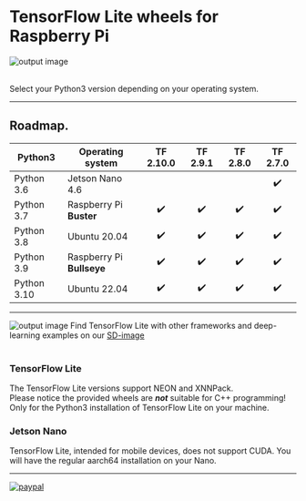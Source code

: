 # TensorFlow Lite wheels for Raspberry Pi
![output image]( https://qengineering.eu/github/Tensor-flow_Lite_icon.webp )<br/><br/>

Select your Python3 version depending on your operating system.

-----------------

## Roadmap.
| Python3 | Operating system  | TF 2.10.0 | TF 2.9.1 | TF 2.8.0 | TF 2.7.0 |
| ---------- | --------------------- | :---------------:  | :----------------: | :---------------: | :---------------: |
| Python 3.6 | Jetson Nano 4.6       |                    |                    |                   |:heavy_check_mark: |
| Python 3.7 | Raspberry Pi **Buster**   | :heavy_check_mark: | :heavy_check_mark: |:heavy_check_mark: |:heavy_check_mark: |
| Python 3.8 | Ubuntu 20.04          | :heavy_check_mark: | :heavy_check_mark: |:heavy_check_mark: |:heavy_check_mark: |
| Python 3.9 | Raspberry Pi **Bullseye** | :heavy_check_mark: | :heavy_check_mark: |:heavy_check_mark: |:heavy_check_mark: |
| Python 3.10 | Ubuntu 22.04         | :heavy_check_mark: | :heavy_check_mark: |:heavy_check_mark: |:heavy_check_mark: |

----------------------

![output image](https://qengineering.eu/images/SDcard16GB_tiny.jpg) Find TensorFlow Lite with other frameworks and deep-learning examples on our [SD-image](https://github.com/Qengineering/RPi-image)<br/><br/>

### TensorFlow Lite
The TensorFlow Lite versions support NEON and XNNPack.<br>
Please notice the provided wheels are ***not*** suitable for C++ programming!<br>
Only for the Python3 installation of TensorFlow Lite on your machine.<br>

### Jetson Nano
TensorFlow Lite, intended for mobile devices, does not support CUDA. You will have the regular aarch64 installation on your Nano.<br/>

----------------------

[![paypal](https://qengineering.eu/images/TipJarSmall4.png)](https://www.paypal.com/cgi-bin/webscr?cmd=_s-xclick&hosted_button_id=CPZTM5BB3FCYL) <br/><br/>
